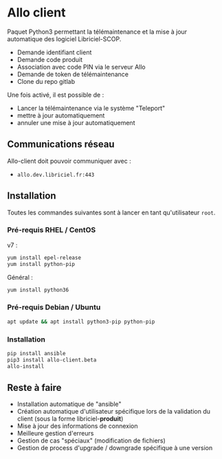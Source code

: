 # Allo client

Paquet Python3 permettant la télémaintenance et la mise à jour automatique des logiciel Libriciel-SCOP.
- Demande identifiant client
- Demande code produit
- Association avec code PIN via le serveur Allo
- Demande de token de télémaintenance
- Clone du repo gitlab

Une fois activé, il est possible de :
- Lancer la télémaintenance via le système "Teleport"
- mettre à jour automatiquement
- annuler une mise à jour automatiquement

## Communications réseau

Allo-client doit pouvoir communiquer avec :
- `allo.dev.libriciel.fr:443`

## Installation

Toutes les commandes suivantes sont à lancer en tant qu'utilisateur `root`.

### Pré-requis RHEL / CentOS

v7 :
```bash
yum install epel-release
yum install python-pip
```

Général :
```bash
yum install python36
```

### Pré-requis Debian / Ubuntu

```bash
apt update && apt install python3-pip python-pip
```

### Installation

```bash
pip install ansible
pip3 install allo-client.beta
allo-install
```

## Reste à faire

- Installation automatique de "ansible"
- Création automatique d'utilisateur spécifique lors de la validation du client (sous la forme libriciel-**produit**)
- Mise à jour des informations de connexion
- Meilleure gestion d'erreurs
- Gestion de cas "spéciaux" (modification de fichiers)
- Gestion de process d'upgrade / downgrade spécifique à une version



